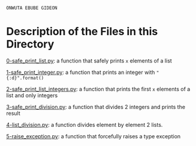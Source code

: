 ```
ONWUTA EBUBE GIDEON
```

# Description of the Files in this Directory

[0-safe_print_list.py](./0-safe_print_list): a function that safely prints `x` elements of a list



[1-safe_print_integer.py](./1-safe_print_integer.py): a function that prints an integer with `"{:d}".format()`



[2-safe_print_list_integers.py](./2-safe_print_list_integers.py): a function that prints the first `x` elements of a list and only integers



[3-safe_print_division.py](./3-safe_print_division.py): a function that divides 2 integers and prints the result



[4-list_division.py](./4-list_division.py): a function divides element by element 2 lists.



[5-raise_exception.py](./5-raise_exception): a function that forcefully raises a type exception
